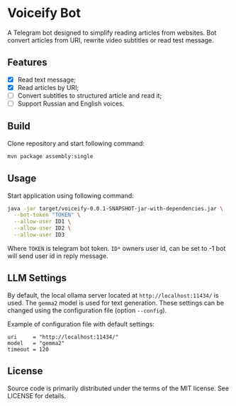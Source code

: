# Voiceify Bot

A Telegram bot designed to simplify reading articles from websites. Bot convert
articles from URI, rewrite video subtitles or read test message.

## Features

- [x] Read text message;
- [x] Read articles by URI;
- [ ] Convert subtitles to structured article and read it;
- [ ] Support Russian and English voices.

## Build

Clone repository and start following command:

```sh
mvn package assembly:single
```

## Usage

Start application using following command:

```sh
java -jar target/voiceify-0.0.1-SNAPSHOT-jar-with-dependencies.jar \
  --bot-token "TOKEN" \
  --allow-user ID1 \
  --allow-user ID2 \
  --allow-user ID3
```

Where `TOKEN` is telegram bot token. `ID*` owners user id, can be set to -1 bot
will send user id in reply message.

## LLM Settings

By default, the local ollama server located at `http://localhost:11434/`
is used. The `gemma2` model is used for text generation. These settings can be
changed using the configuration file (option `--config`).

Example of configuration file with default settings:

```
uri     = "http://localhost:11434/"
model   = "gemma2"
timeout = 120
```

## License

Source code is primarily distributed under the terms of the MIT license. See LICENSE for details.
